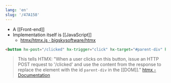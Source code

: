 ```yaml
---
lang: 'en'
slug: '/47A158'
---
```


- A [[Front-end]]
- Implementation itself is [[JavaScript]]
  - [htmx/htmx.js · bigskysoftware/htmx](https://github.com/bigskysoftware/htmx/blob/master/src/htmx.js)

```html
<button hx-post="/clicked" hx-trigger="click" hx-target="#parent-div" hx-swap="outerHTML">Click Me!</button>
```

> This tells HTMX: "When a user clicks on this button, issue an HTTP POST request to '/clicked' and use the content from the response to replace the element with the id `parent-div` in the [[DOM]]." [htmx - Documentation](https://htmx.org/docs/)
